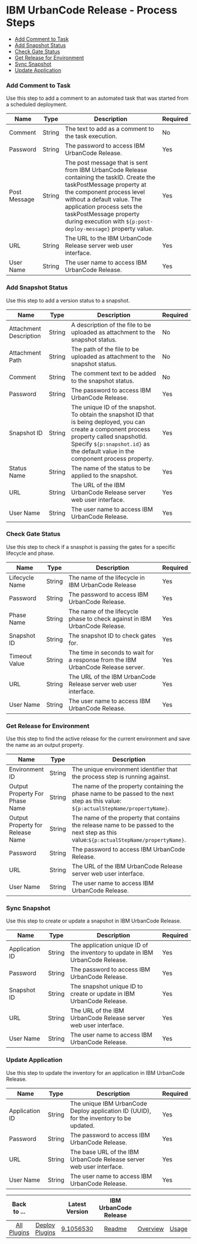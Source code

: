 
# IBM UrbanCode Release - Process Steps

* [Add Comment to Task](#add_comment_to_task)
* [Add Snapshot Status](#add_snapshot_status)
* [Check Gate Status](#check_gate_status)
* [Get Release for Environment](#get_release_for_environment)
* [Sync Snapshot](#sync_snapshot)
* [Update Application](#update_application)


### Add Comment to Task

Use this step to add a comment to an automated task that was started from a scheduled deployment.



| Name | Type | Description                                                                                                          | Required |
| ---- | ---- | -------------------------------------------------------------------------------------------------------------------- | -------- |
| Comment | String | The text to add as a comment to the task execution. | No |
| Password | String | The password to access IBM UrbanCode Release. | Yes |
| Post Message | String | The post message that is sent from IBM UrbanCode Release containing the taskID. Create the taskPostMessage property at the component process level without a default value. The application process sets the taskPostMessage property during execution with ``${p:post-deploy-message}`` property value. | Yes |
| URL | String | The URL to the IBM UrbanCode Release server web user interface. | Yes |
| User Name | String | The user name to access IBM UrbanCode Release. | Yes |

### Add Snapshot Status

Use this step to add a version status to a snapshot.


| Name | Type | Description                                                                                                          | Required |
| ---- | ---- | -------------------------------------------------------------------------------------------------------------------- | -------- |
| Attachment Description | String | A description of the file to be uploaded as attachment to the snapshot status. | No |
| Attachment Path | String | The path of the file to be uploaded as attachment to the snapshot status. | No |
| Comment | String | The comment text to be added to the snapshot status. | No |
| Password | String | The password to access IBM UrbanCode Release. | Yes |
| Snapshot ID | String | The unique ID of the snapshot. To obtain the snapshot ID that is being deployed, you can create a component process property called snapshotId. Specify ``${p:snapshot.id}`` as the default value in the component process property. | Yes |
| Status Name | String | The name of the status to be applied to the snapshot. | Yes |
| URL | String | The URL of the IBM UrbanCode Release server web user interface. | Yes |
| User Name | String | The user name to access IBM UrbanCode Release. | Yes |

### Check Gate Status

Use this step to check if a snasphot is passing the gates for a specific lifecycle and phase.



| Name | Type | Description                                                                                                          | Required |
| ---- | ---- | -------------------------------------------------------------------------------------------------------------------- | -------- |
| Lifecycle Name | String | The name of the lifecycle in IBM UrbanCode Release | Yes |
| Password | String | The password to access IBM UrbanCode Release. | Yes |
| Phase Name | String | The name of the lifecycle phase to check against in IBM UrbanCode Release. | Yes |
| Snapshot ID | String | The snapshot ID to check gates for. | Yes |
| Timeout Value | String | The time in seconds to wait for a response from the IBM UrbanCode Release server. | Yes |
| URL | String | The URL of the IBM UrbanCode Release server web user interface. | Yes |
| User Name | String | The user name to access IBM UrbanCode Release. | Yes |

### Get Release for Environment

Use this step to find the active release for the current environment and save the name as an output property.



| Name | Type | Description                                                                                                          | Required |
| ---- | ---- | -------------------------------------------------------------------------------------------------------------------- | -------- |
| Environment ID | String | The unique environment identifier that the process step is running against. | Yes |
| Output Property For Phase Name | String | The name of the property containing the phase name to be passed to the next step as this value: ``${p:actualStepName/propertyName}``. | Yes |
| Output Property for Release Name | String | The name of the property that contains the release name to be passed to the next step as this value:``${p:actualStepName/propertyName}``. | Yes |
| Password | String | The password to access IBM UrbanCode Release. | Yes |
| URL | String | The URL of the IBM UrbanCode Release server web user interface. | Yes |
| User Name | String | The user name to access IBM UrbanCode Release. | Yes |

### Sync Snapshot

Use this step to create or update a snapshot in IBM UrbanCode Release.


| Name | Type | Description                                                                                                          | Required |
| ---- | ---- | -------------------------------------------------------------------------------------------------------------------- | -------- |
| Application ID | String | The application unique ID of the inventory to update in IBM UrbanCode Release. | Yes |
| Password | String | The password to access IBM UrbanCode Release. | Yes |
| Snapshot ID | String | The snapshot unique ID to create or update in IBM UrbanCode Release. | Yes |
| URL | String | The URL of the IBM UrbanCode Release server web user interface. | Yes |
| User Name | String | The user name to access IBM UrbanCode Release. | Yes |

### Update Application

Use this step to update the inventory for an application in IBM UrbanCode Release.


| Name | Type | Description                                                                                                          | Required |
| ---- | ---- | -------------------------------------------------------------------------------------------------------------------- | -------- |
| Application ID | String | The unique IBM UrbanCode Deploy application ID (UUID), for the inventory to be updated. | Yes |
| Password | String | The password to access IBM UrbanCode Release. | Yes |
| URL | String | The base URL of the IBM UrbanCode Release server web user interface. | Yes |
| User Name | String | The user name to access IBM UrbanCode Release. | Yes |



|Back to ...||Latest Version|IBM UrbanCode Release ||||
| :---: | :---: | :---: | :---: | :---: | :---: | :---: |
|[All Plugins](../../index.md)|[Deploy Plugins](../README.md)|[9.1056530](https://raw.githubusercontent.com/UrbanCode/IBM-UCD-PLUGINS/main/files/ucr-plugin/ucr-plugin-9.1056530.zip)|[Readme](README.md)|[Overview](overview.md)|[Usage](usage.md)|[Downloads](downloads.md)|
